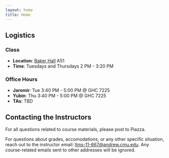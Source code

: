 ```yaml
---
layout: home
title: Home
---
```


## Logistics

### Class
* **Location**: [Baker Hall](https://www.cmu.edu/finance/property-space/floorplan-room/acad-admin/BPH/index.html) A51
* **Time**: Tuesdays and Thursdays 2 PM - 3:20 PM

### Office Hours

* **Jaromir**: Tue 3:40 PM - 5:00 PM @ GHC 7225
* **Yubin**: Thu 3:40 PM - 5:00 PM @ GHC 7225
* **TAs**: TBD

## Contacting the Instructors

For all questions related to course materials, please post to Piazza.

For questions about grades, accomodations, or any other specific situation, reach out to the instructor email: llms-11-667@andrew.cmu.edu. Any course-related emails sent to other addresses will be ignored.